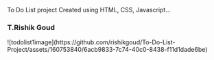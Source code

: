 To Do List project Created using HTML, CSS, Javascript...
<br>
<h3>T.Rishik Goud</h3>
![todolist1image](https://github.com/rishikgoud/To-Do-List-Project/assets/160753840/6acb9833-7c74-40c0-8438-f11d1dade6be)
